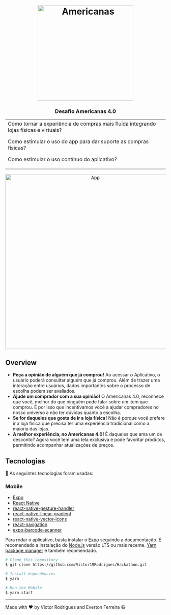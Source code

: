 <h1 align="center">
	<img
		width="300"
		alt="Americanas"
		src="https://www.yama.com.br/wp-content/uploads/2018/04/Logo-americanas.png">
</h1>

<h3 align="center">
	Desafio Americanas 4.0
</h3>

<table>
<tr>
<td>
  Como tornar a experiência de compras mais fluída integrando lojas físicas e virtuais?

  Como estimular o uso do app para dar suporte as compras físicas?
  
  Como estimular o uso contínuo do aplicativo?
</td>
</tr>
</table>

<p align="center">
	<img alt="App" src="https://github.com/Victor19Rodrigues/Hackathon/blob/master/assets/lapp.png" width="550">
</p>

## Overview

- **Peça a opinião de alguém que já comprou!** Ao acessar o Aplicativo, o usuário poderá consultar alguém que já comprou. Além de trazer uma interação entre usuários, dados importantes sobre o processo de escolha podem ser avaliados.
- **Ajude um comprador com a sua opinião!** O Americanas 4.0, reconhece que você, melhor do que ninguém pode falar sobre um item que comprou. É por isso que incentivamos você a ajudar compradores no nosso universo a não ter dúvidas quanto a escolha.
- **Se for daqueles que gosta de ir a loja física!** Não é porque você prefere ir a loja física que precisa ter uma experiência tradicional como a maioria das lojas. 
- **A melhor experiência, no Americanas 4.0!** É daqueles que ama um de desconto? Agora você tem uma tela exclusiva e pode favoritar produtos, permitindo acompanhar atualizações de preços.

## Tecnologias 

:hammer: As seguintes tecnologias foram usadas:

### Mobile

- [Expo](https://docs.expo.io/)
- [React Native](https://facebook.github.io/react-native/)
- [react-native-gesture-handler](https://kmagiera.github.io/react-native-gesture-handler/docs/getting-started.html)
- [react-native-linear-gradient](https://github.com/react-native-community/react-native-linear-gradient)
- [react-native-vector-icons](https://github.com/oblador/react-native-vector-icons)
- [react-navigation](https://reactnavigation.org/)
- [expo-barcode-scanner](https://docs.expo.io/versions/latest/sdk/bar-code-scanner/)

Para rodar o aplicativo, basta instalar o [Expo](https://docs.expo.io/) seguindo a documentação. É recomendado a instalação do [Node.js](https://nodejs.org/) versão LTS ou mais recente. [Yarn package manager](https://yarnpkg.com/) é também recomendado.  

```bash
# Clone this repository
$ git clone https://github.com/Victor19Rodrigues/Hackathon.git

# Install dependencies
$ yarn

# Run the Mobile
$ yarn start
```

---

Made with :heart: by Victor Rodrigues and Everton Ferreira :smiley: 